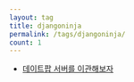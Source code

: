 ```yaml
---
layout: tag
title: djangoninja
permalink: /tags/djangoninja/
count: 1
---
```


- [데이트팝 서버를 이관해보자](https://blog.datepop.co.krhttps://blog.datepop.co.kr/GCP-AWS-migration/)
